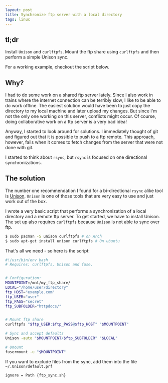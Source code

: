 ```yaml
---
layout: post
title: Synchronize ftp server with a local directory
tags: linux
---
```


## tl;dr
Install `Unison` and `curlftpfs`. Mount the ftp share using `curlftpfs` and
then perform a simple Unison sync.

For a working example, checkout the script below.

## Why?
I had to do some work on a shared ftp server lately.
Since I also work in trains where the internet connection
can be terribly slow, I like to be able to do work offline.
The easiest solution would have been to just copy the directory to my local machine and later upload my changes. But since I'm not the only one working on this server, conflicts might occur.
Of course, doing collaborative work on a ftp server is a very bad idea!

Anyway, I started to look around for solutions.
I immediately thought of git and figured out that it is possible to push to a ftp remote. This approach, however, fails when it
comes to fetch changes from the server that were not done with git.

I started to think about `rsync`, but `rsync` is focused on one directional synchronizations.

## The solution
The number one recommendation I found for a bi-directional `rsync` alike tool is [Unison](http://www.cis.upenn.edu/~bcpierce/unison/).
`Unison` is one of those tools that are very easy to use and just work out of the box.

I wrote a very basic script that performs a synchronization of a local directory and a remote ftp server.
To get started, we have to install Unison. The set up also requires
`curlftpfs` because `Unison` is not able to sync over ftp.

```bash
$ sudo pacman -S unison curlftpfs # on Arch
$ sudo apt-get install unison curlftpfs # On ubuntu
```

That's all we need - so here is the script:

```bash
#!/usr/bin/env bash
# Requires: curlftpfs, Unison and fuse.


# Configuration:
MOUNTPOINT=/mnt/my_ftp_share/
LOCAL="/home/user/directory"
ftp_HOST="example.com"
ftp_USER="user"
ftp_PASS="secret"
ftp_SUBFOLDER="httpdocs/"


# Mount ftp share
curlftpfs "$ftp_USER:$ftp_PASS@$ftp_HOST" "$MOUNTPOINT"

# Sync and accept defaults
Unison -auto "$MOUNTPOINT/$ftp_SUBFOLDER" "$LOCAL"

# Umount
fusermount -u "$MOUNTPOINT"

```

If you want to exclude files from the sync, add them into the file `~/.Unison/default.prf`


```
ignore = Path {ftp_sync.sh}
```
